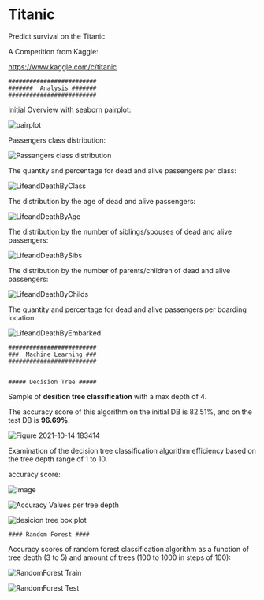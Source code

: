 # Titanic
Predict survival on the Titanic

A Competition from Kaggle:

https://www.kaggle.com/c/titanic



    #########################
    #######  Analysis #######
    #########################
    
    
Initial Overview with seaborn pairplot:

![pairplot](https://user-images.githubusercontent.com/85901822/138879417-65561237-bb87-4f4e-92cb-8f48d0d9fc90.png)
    
    
    
Passengers class distribution:

![Passangers class distribution](https://user-images.githubusercontent.com/85901822/133884139-d800d625-70a1-45df-b189-b56865739207.png)



The quantity and percentage for dead and alive passengers per class:

![LifeandDeathByClass](https://user-images.githubusercontent.com/85901822/135080688-139b97d1-93dd-43df-87ef-8eb4aefab14d.png)



The distribution by the age of dead and alive passengers:

![LifeandDeathByAge](https://user-images.githubusercontent.com/85901822/135081332-6cbf61ad-10f9-4c47-9722-3c67d2d2fd6f.png)



The distribution by the number of siblings/spouses of dead and alive passengers:

![LifeandDeathBySibs](https://user-images.githubusercontent.com/85901822/135587178-5b7844ed-e2c9-4e99-8bb5-461cda23b901.png)



The distribution by the number of parents/children of dead and alive passengers:

![LifeandDeathByChilds](https://user-images.githubusercontent.com/85901822/135590033-e501e778-b8ec-4a4f-b559-ef27603a0544.png)



The quantity and percentage for dead and alive passengers per boarding location:

![LifeandDeathByEmbarked](https://user-images.githubusercontent.com/85901822/135593653-849dec90-273a-4cf6-b41d-77dcc183e90a.png)


    #########################
    ###  Machine Learning ###
    #########################


    ##### Decision Tree #####


Sample of **desition tree classification** with a max depth of 4.

The accuracy score of this algorithm on the initial DB is 82.51%, and on the test DB is **96.69%**.

![Figure 2021-10-14 183414](https://user-images.githubusercontent.com/85901822/137436008-e4e6cbf7-9a79-4db2-b602-618608be311f.png)



Examination of the decision tree classification algorithm efficiency based on the tree depth range of 1 to 10.

accuracy score:

![image](https://user-images.githubusercontent.com/85901822/137876447-ff853047-c587-4b45-b7d1-08db3bb94cdc.png)

![Accuracy Values per tree depth](https://user-images.githubusercontent.com/85901822/137874555-f53ea9dc-7f0d-40f0-9ce9-8119e5445f63.png)

![desicion tree box plot](https://user-images.githubusercontent.com/85901822/137873646-5f469a14-b665-42df-bb81-45a54644ef54.png)


    #### Random Forest ####


Accuracy scores of random forest classification algorithm as a function of tree depth (3 to 5) and amount of trees (100 to 1000 in steps of 100):

![RandomForest Train](https://user-images.githubusercontent.com/85901822/138872195-d8441273-67b6-4d74-932d-f3100169f46c.png)

![RandomForest Test](https://user-images.githubusercontent.com/85901822/138872211-9129bdf9-d93e-461a-8599-e117385fe16f.png)


